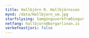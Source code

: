 ```yaml
---
title: Hallbjörn R. Hallbjörnsson
mynd: /data/Hallbjorn_sm.jpg
starfslysing: Samgönguverkfræðingur
netfang: hallbjorn@borgarlinan.is
verkefnastjori: false
---
```


